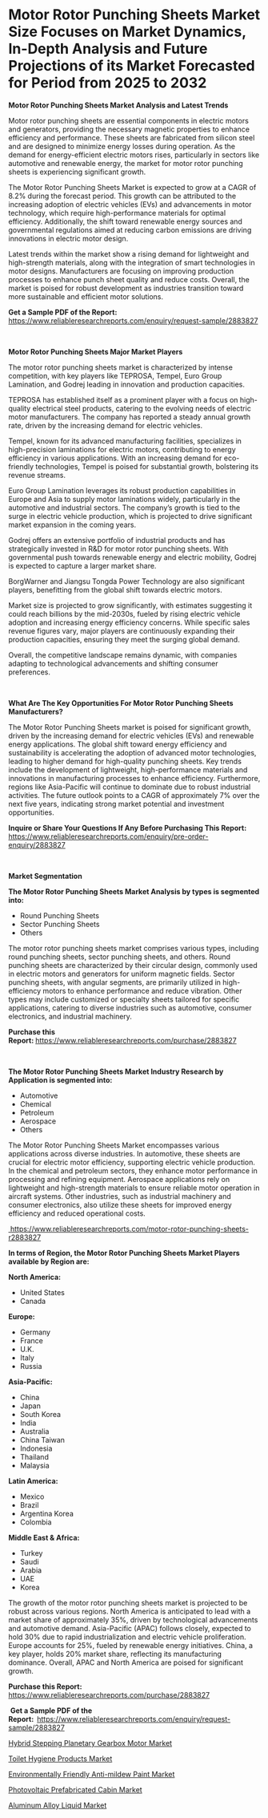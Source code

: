 <p><h1>Motor Rotor Punching Sheets Market Size Focuses on Market Dynamics, In-Depth Analysis and Future Projections of its Market Forecasted for Period from 2025 to 2032</h1></p><p><strong>Motor Rotor Punching Sheets Market Analysis and Latest Trends</strong></p>
<p><p>Motor rotor punching sheets are essential components in electric motors and generators, providing the necessary magnetic properties to enhance efficiency and performance. These sheets are fabricated from silicon steel and are designed to minimize energy losses during operation. As the demand for energy-efficient electric motors rises, particularly in sectors like automotive and renewable energy, the market for motor rotor punching sheets is experiencing significant growth.</p><p>The Motor Rotor Punching Sheets Market is expected to grow at a CAGR of 8.2% during the forecast period. This growth can be attributed to the increasing adoption of electric vehicles (EVs) and advancements in motor technology, which require high-performance materials for optimal efficiency. Additionally, the shift toward renewable energy sources and governmental regulations aimed at reducing carbon emissions are driving innovations in electric motor design.</p><p>Latest trends within the market show a rising demand for lightweight and high-strength materials, along with the integration of smart technologies in motor designs. Manufacturers are focusing on improving production processes to enhance punch sheet quality and reduce costs. Overall, the market is poised for robust development as industries transition toward more sustainable and efficient motor solutions.</p></p>
<p><strong>Get a Sample PDF of the Report:&nbsp;</strong> <a href="https://www.reliableresearchreports.com/enquiry/request-sample/2883827?utm_campaign=7&utm_medium=2&utm_source=Github&utm_content=ia&utm_term=13032025&utm_id=motor-rotor-punching-sheets">https://www.reliableresearchreports.com/enquiry/request-sample/2883827</a></p>
<p>&nbsp;</p>
<p><strong>Motor Rotor Punching Sheets Major Market Players</strong></p>
<p><p>The motor rotor punching sheets market is characterized by intense competition, with key players like TEPROSA, Tempel, Euro Group Lamination, and Godrej leading in innovation and production capacities. </p><p>TEPROSA has established itself as a prominent player with a focus on high-quality electrical steel products, catering to the evolving needs of electric motor manufacturers. The company has reported a steady annual growth rate, driven by the increasing demand for electric vehicles.</p><p>Tempel, known for its advanced manufacturing facilities, specializes in high-precision laminations for electric motors, contributing to energy efficiency in various applications. With an increasing demand for eco-friendly technologies, Tempel is poised for substantial growth, bolstering its revenue streams.</p><p>Euro Group Lamination leverages its robust production capabilities in Europe and Asia to supply motor laminations widely, particularly in the automotive and industrial sectors. The company’s growth is tied to the surge in electric vehicle production, which is projected to drive significant market expansion in the coming years.</p><p>Godrej offers an extensive portfolio of industrial products and has strategically invested in R&D for motor rotor punching sheets. With governmental push towards renewable energy and electric mobility, Godrej is expected to capture a larger market share.</p><p>BorgWarner and Jiangsu Tongda Power Technology are also significant players, benefitting from the global shift towards electric motors. </p><p>Market size is projected to grow significantly, with estimates suggesting it could reach billions by the mid-2030s, fueled by rising electric vehicle adoption and increasing energy efficiency concerns. While specific sales revenue figures vary, major players are continuously expanding their production capacities, ensuring they meet the surging global demand. </p><p>Overall, the competitive landscape remains dynamic, with companies adapting to technological advancements and shifting consumer preferences.</p></p>
<p>&nbsp;</p>
<p><strong>What Are The Key Opportunities For Motor Rotor Punching Sheets Manufacturers?</strong></p>
<p><p>The Motor Rotor Punching Sheets market is poised for significant growth, driven by the increasing demand for electric vehicles (EVs) and renewable energy applications. The global shift toward energy efficiency and sustainability is accelerating the adoption of advanced motor technologies, leading to higher demand for high-quality punching sheets. Key trends include the development of lightweight, high-performance materials and innovations in manufacturing processes to enhance efficiency. Furthermore, regions like Asia-Pacific will continue to dominate due to robust industrial activities. The future outlook points to a CAGR of approximately 7% over the next five years, indicating strong market potential and investment opportunities.</p></p>
<p><strong>Inquire or Share Your Questions If Any Before Purchasing This Report:</strong> <a href="https://www.reliableresearchreports.com/enquiry/pre-order-enquiry/2883827?utm_campaign=7&utm_medium=2&utm_source=Github&utm_content=ia&utm_term=13032025&utm_id=motor-rotor-punching-sheets">https://www.reliableresearchreports.com/enquiry/pre-order-enquiry/2883827</a></p>
<p>&nbsp;</p>
<p><strong>Market Segmentation</strong></p>
<p><strong>The Motor Rotor Punching Sheets Market Analysis by types is segmented into:</strong></p>
<p><ul><li>Round Punching Sheets</li><li>Sector Punching Sheets</li><li>Others</li></ul></p>
<p><p>The motor rotor punching sheets market comprises various types, including round punching sheets, sector punching sheets, and others. Round punching sheets are characterized by their circular design, commonly used in electric motors and generators for uniform magnetic fields. Sector punching sheets, with angular segments, are primarily utilized in high-efficiency motors to enhance performance and reduce vibration. Other types may include customized or specialty sheets tailored for specific applications, catering to diverse industries such as automotive, consumer electronics, and industrial machinery.</p></p>
<p><strong>Purchase this Report:&nbsp;</strong><a href="https://www.reliableresearchreports.com/purchase/2883827?utm_campaign=7&utm_medium=2&utm_source=Github&utm_content=ia&utm_term=13032025&utm_id=motor-rotor-punching-sheets">https://www.reliableresearchreports.com/purchase/2883827</a></p>
<p>&nbsp;</p>
<p><strong>The Motor Rotor Punching Sheets Market Industry Research by Application is segmented into:</strong></p>
<p><ul><li>Automotive</li><li>Chemical</li><li>Petroleum</li><li>Aerospace</li><li>Others</li></ul></p>
<p><p>The Motor Rotor Punching Sheets Market encompasses various applications across diverse industries. In automotive, these sheets are crucial for electric motor efficiency, supporting electric vehicle production. In the chemical and petroleum sectors, they enhance motor performance in processing and refining equipment. Aerospace applications rely on lightweight and high-strength materials to ensure reliable motor operation in aircraft systems. Other industries, such as industrial machinery and consumer electronics, also utilize these sheets for improved energy efficiency and reduced operational costs.</p></p>
<p><a href="https://www.reliableresearchreports.com/motor-rotor-punching-sheets-r2883827?utm_campaign=7&utm_medium=2&utm_source=Github&utm_content=ia&utm_term=13032025&utm_id=motor-rotor-punching-sheets">&nbsp;https://www.reliableresearchreports.com/motor-rotor-punching-sheets-r2883827</a></p>
<p><strong>In terms of Region, the Motor Rotor Punching Sheets Market Players available by Region are:</strong></p>
<p>
    <p> <strong> North America: </strong>
        <ul>
            <li>United States</li>
            <li>Canada</li>
        </ul>
        </p> 
    <p> <strong> Europe: </strong>
        <ul>
            <li>Germany</li>
            <li>France</li>
            <li>U.K.</li>
            <li>Italy</li>
            <li>Russia</li>
        </ul>
        </p> 
    <p> <strong> Asia-Pacific: </strong>
        <ul>
            <li>China</li>
            <li>Japan</li>
            <li>South Korea</li>
            <li>India</li>
            <li>Australia</li>
            <li>China Taiwan</li>
            <li>Indonesia</li>
            <li>Thailand</li>
            <li>Malaysia</li>
        </ul>
        </p> 
    <p> <strong> Latin America: </strong>
        <ul>
            <li>Mexico</li>
            <li>Brazil</li>
            <li>Argentina Korea</li>
            <li>Colombia</li>
        </ul>
        </p> 
    <p> <strong> Middle East & Africa: </strong>
        <ul>
            <li>Turkey</li>
            <li>Saudi</li>
            <li>Arabia</li>
            <li>UAE</li>
            <li>Korea</li>
        </ul>
    </p>
    </p>
<p><p>The growth of the motor rotor punching sheets market is projected to be robust across various regions. North America is anticipated to lead with a market share of approximately 35%, driven by technological advancements and automotive demand. Asia-Pacific (APAC) follows closely, expected to hold 30% due to rapid industrialization and electric vehicle proliferation. Europe accounts for 25%, fueled by renewable energy initiatives. China, a key player, holds 20% market share, reflecting its manufacturing dominance. Overall, APAC and North America are poised for significant growth.</p></p>
<p><strong>Purchase this Report: </strong><a href="https://www.reliableresearchreports.com/purchase/2883827?utm_campaign=7&utm_medium=2&utm_source=Github&utm_content=ia&utm_term=13032025&utm_id=motor-rotor-punching-sheets">https://www.reliableresearchreports.com/purchase/2883827</a></p>
<p>&nbsp;<strong>Get a Sample PDF of the Report:&nbsp;&nbsp;</strong><a href="https://www.reliableresearchreports.com/enquiry/request-sample/2883827?utm_campaign=7&utm_medium=2&utm_source=Github&utm_content=ia&utm_term=13032025&utm_id=motor-rotor-punching-sheets">https://www.reliableresearchreports.com/enquiry/request-sample/2883827</a></p>
<p><strong></strong></p>
<p><p><a href="https://github.com/wyettillesr4/Market-Research-Report-List-1/blob/main/hybrid-stepping-planetary-gearbox-motor-market.md?utm_campaign=7&utm_medium=2&utm_source=Github&utm_content=ia&utm_term=13032025&utm_id=motor-rotor-punching-sheets">Hybrid Stepping Planetary Gearbox Motor Market</a></p><p><a href="https://github.com/bufkamaiahi7/Market-Research-Report-List-1/blob/main/toilet-hygiene-products-market.md?utm_campaign=7&utm_medium=2&utm_source=Github&utm_content=ia&utm_term=13032025&utm_id=motor-rotor-punching-sheets">Toilet Hygiene Products Market</a></p><p><a href="https://github.com/vigatoimrene04/Market-Research-Report-List-1/blob/main/environmentally-friendly-anti-mildew-paint-market.md?utm_campaign=7&utm_medium=2&utm_source=Github&utm_content=ia&utm_term=13032025&utm_id=motor-rotor-punching-sheets">Environmentally Friendly Anti-mildew Paint Market</a></p><p><a href="https://github.com/gasiorgary79/Market-Research-Report-List-1/blob/main/photovoltaic-prefabricated-cabin-market.md?utm_campaign=7&utm_medium=2&utm_source=Github&utm_content=ia&utm_term=13032025&utm_id=motor-rotor-punching-sheets">Photovoltaic Prefabricated Cabin Market</a></p><p><a href="https://github.com/fraryatena85/Market-Research-Report-List-1/blob/main/aluminum-alloy-liquid-market.md?utm_campaign=7&utm_medium=2&utm_source=Github&utm_content=ia&utm_term=13032025&utm_id=motor-rotor-punching-sheets">Aluminum Alloy Liquid Market</a></p></p>